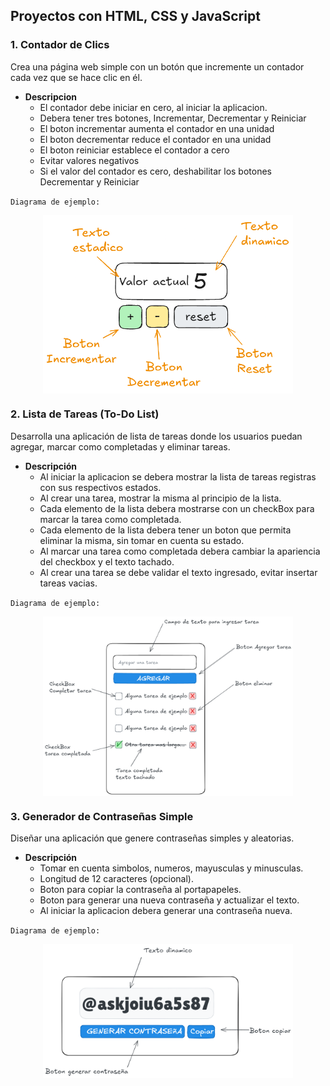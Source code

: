 ## Proyectos con HTML, CSS y JavaScript

### 1. **Contador de Clics**

Crea una página web simple con un botón que incremente un contador cada vez que se hace clic en él.

- **Descripcion**
  - El contador debe iniciar en cero, al iniciar la aplicacion.
  - Debera tener tres botones, Incrementar, Decrementar y Reiniciar
  - El boton incrementar aumenta el contador en una unidad
  - El boton decrementar reduce el contador en una unidad
  - El boton reiniciar establece el contador a cero
  - Evitar valores negativos
  - Si el valor del contador es cero, deshabilitar los botones Decrementar y Reiniciar

`Diagrama de ejemplo:`

<img src="./assets/images/001-image.png" alt="drawing" width="400" style="display: block; margin: 0 auto"/>

### 2. **Lista de Tareas (To-Do List)**

Desarrolla una aplicación de lista de tareas donde los usuarios puedan agregar, marcar como completadas y eliminar tareas.

- **Descripción**
  - Al iniciar la aplicacion se debera mostrar la lista de tareas registras con sus respectivos estados.
  - Al crear una tarea, mostrar la misma al principio de la lista.
  - Cada elemento de la lista debera mostrarse con un checkBox para marcar la tarea como completada.
  - Cada elemento de la lista debera tener un boton que permita eliminar la misma, sin tomar en cuenta su estado.
  - Al marcar una tarea como completada debera cambiar la apariencia del checkbox y el texto tachado.
  - Al crear una tarea se debe validar el texto ingresado, evitar insertar tareas vacias.

`Diagrama de ejemplo:`

<img src="./assets/images/002-image.png" alt="drawing" width="400" style="display: block; margin: 0 auto"/>

### 3. **Generador de Contraseñas Simple**

Diseñar una aplicación que genere contraseñas simples y aleatorias.

- **Descripción**
  - Tomar en cuenta simbolos, numeros, mayusculas y minusculas.
  - Longitud de 12 caracteres (opcional).
  - Boton para copiar la contraseña al portapapeles.
  - Boton para generar una nueva contraseña y actualizar el texto.
  - Al iniciar la aplicacion debera generar una contraseña nueva.

`Diagrama de ejemplo:`

<img src="./assets/images/003-image.png" alt="drawing" width="400" style="display: block; margin: 0 auto"/>
